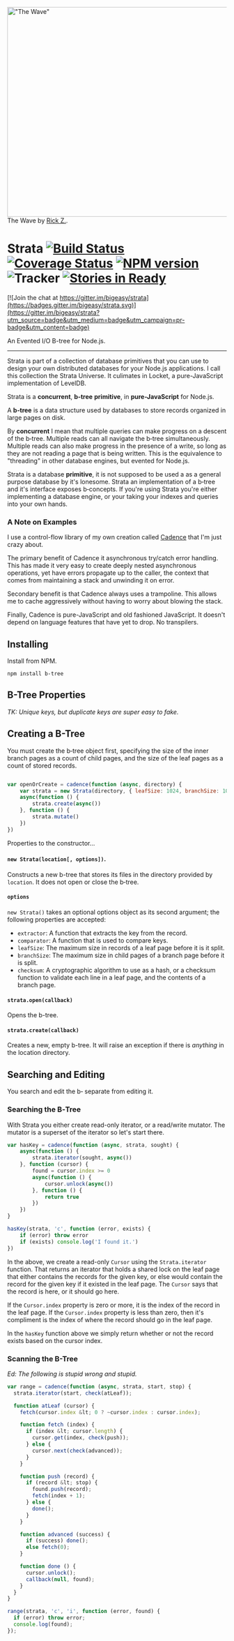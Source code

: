 <a href="http://www.flickr.com/photos/rickz/2207171252/" title="&quot;The Wave&quot; by rickz, on Flickr"><img src="http://farm3.staticflickr.com/2363/2207171252_4bb23fba1e_o.jpg" width="722" height="481" alt="&quot;The Wave&quot;"></a>
The Wave by [Rick Z.](http://www.flickr.com/people/rickz/).

# Strata [![Build Status](https://secure.travis-ci.org/bigeasy/strata.png?branch=master)](http://travis-ci.org/bigeasy/strata) [![Coverage Status](https://coveralls.io/repos/bigeasy/strata/badge.png?branch=master)](https://coveralls.io/r/bigeasy/strata) [![NPM version](https://badge.fury.io/js/b-tree.png)](http://badge.fury.io/js/b-tree) ![Tracker](https://www.prettyrobots.com/1x1-pixel.png) [![Stories in Ready](https://badge.waffle.io/bigeasy/strata.png?label=ready&title=Ready)](https://waffle.io/bigeasy/strata)

[![Join the chat at https://gitter.im/bigeasy/strata](https://badges.gitter.im/bigeasy/strata.svg)](https://gitter.im/bigeasy/strata?utm_source=badge&utm_medium=badge&utm_campaign=pr-badge&utm_content=badge)

An Evented I/O B-tree for Node.js.

___

Strata is part of a collection of database primitives that you can use to design
your own distributed databases for your Node.js applications. I call this
collection the Strata Universe. It culimates in Locket, a pure-JavaScript
implementation of LevelDB.

Strata is a **concurrent**, **b&#x2011;tree** **primitive**, in
**pure-JavaScript** for Node.js.

A **b&#x2011;tree** is a data structure used by databases to store records
organized in large pages on disk.

By **concurrent** I mean that multiple queries can make progress on a descent of
the b&#x2011;tree. Multiple reads can all navigate the b&#x2011;tree
simultaneously. Multiple reads can also make progress in the presence of a
write, so long as they are not reading a page that is being written. This is the
equivalence to "threading" in other database engines, but evented for Node.js.

Strata is a database **primitive**, it is not supposed to be used a as a general
purpose database by it's lonesome. Strata an implementation of a b&#x2011;tree
and it's interface exposes b&#x2011;concepts. If you're using Strata you're
either implementing a database engine, or your taking your indexes and queries
into your own hands.

### A Note on Examples

I use a control-flow library of my own creation called
[Cadence](https://github.com/bigeasy/cadence) that I'm just crazy about.

The primary benefit of Cadence it asynchronous try/catch error handling. This
has made it very easy to create deeply nested asynchronous operations, yet have
errors propagate up to the caller, the context that comes from maintaining a
stack and unwinding it on error.

Secondary benefit is that Cadence always uses a trampoline. This allows me to
cache aggressively without having to worry about blowing the stack.

Finally, Cadence is pure-JavaScript and old fashioned JavaScript. It doesn't
depend on language features that have yet to drop. No transpilers.

## Installing

Install from NPM.

```console
npm install b-tree
```

## B-Tree Properties

*TK: Unique keys, but duplicate keys are super easy to fake.*

## Creating a B-Tree

You must create the b&#x2011;tree  object first, specifying the size of the inner
branch pages as a count of child pages, and the size of the leaf pages as a
count of stored records.

```javascript

var openOrCreate = cadence(function (async, directory) {
    var strata = new Strata(directory, { leafSize: 1024, branchSize: 1024 });
    async(function () {
        strata.create(async())
    }, function () {
        strata.mutate()
    })
})
```

Properties to the constructor...

#### `new Strata(location[, options])`.

Constructs a new b-tree that stores its files in the directory provided by
`location`. It does not open or close the b&#x2011;tree.

#### `options`

`new Strata()` takes an optional options object as its second argument; the
following properties are accepted:

 * `extractor`: A function that extracts the key from the record.
 * `comparator`: A function that is used to compare keys.
 * `leafSize`: The maximum size in records of a leaf page before it is it split.
 * `branchSize`: The maximum size in child pages of a branch page before it is
   split.
 * `checksum`: A cryptographic algorithm to use as a hash, or a checksum
   function to validate each line in a leaf page, and the contents of a branch
   page.

#### `strata.open(callback)`

Opens the b-tree.

#### `strata.create(callback)`

Creates a new, empty b-tree. It will raise an exception if there is *anything*
in the location directory.

## Searching and Editing

You search and edit the b&#x2011; separate from editing it.

### Searching the B&#x2011;Tree

With Strata you either create read-only iterator, or a read/write mutator. The
mutator is a superset of the iterator so let's start there.

```javascript
var hasKey = cadence(function (async, strata, sought) {
    async(function () {
        strata.iterator(sought, async())
    }, function (cursor) {
        found = cursor.index >= 0
        async(function () {
            cursor.unlock(async())
        }, function () {
            return true
        })
    })
}

hasKey(strata, 'c', function (error, exists) {
    if (error) throw error
    if (exists) console.log('I found it.')
})
```

In the above, we create a read-only `Cursor` using the `Strata.iterator`
function. That returns an iterator that holds a shared lock on the leaf page
that either contains the records for the given key, or else would contain the
record for the given key if it existed in the leaf page. The `Cursor` says that
the record is here, or it should go here.

If the `Cursor.index` property is zero or more, it is the index of the record in
the leaf page. If the `Cursor.index` property is less than zero, then it's
compliment is the index of where the record should go in the leaf page.

In the `hasKey` function above we simply return whether or not the record exists
based on the cursor index.

### Scanning the B-Tree

*Ed: The following is stupid wrong and stupid.*

```javascript
var range = cadence(function (async, strata, start, stop) {
  strata.iterator(start, check(atLeaf));

  function atLeaf (cursor) {
    fetch(cursor.index &lt; 0 ? ~cursor.index : cursor.index);

    function fetch (index) {
      if (index &lt; cursor.length) {
        cursor.get(index, check(push));
      } else {
        cursor.next(check(advanced));
      }
    }

    function push (record) {
      if (record &lt; stop) {
        found.push(record);
        fetch(index + 1);
      } else {
        done();
      }
    }

    function advanced (success) {
      if (success) done();
      else fetch(0);
    }

    function done () {
      cursor.unlock();
      callback(null, found);
    }
  }
}

range(strata, 'c', 'i', function (error, found) {
  if (error) throw error;
  console.log(found);
});
```
